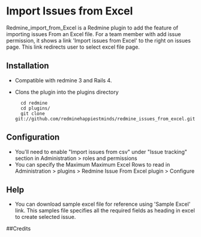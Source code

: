 # Import Issues from Excel

Redmine_import_from_Excel is a Redmine plugin to add the feature of importing issues From an Excel file.
For a team member with add issue permission, it shows a link 'Import issues from Excel' to the right on issues page.
This link redirects user to select excel file page.

## Installation

* Compatible with redmine 3 and Rails 4.
* Clons the plugin into the plugins directory

  ```
    cd redmine
    cd plugins/
    git clone git://github.com/redminehappiestminds/redmine_issues_from_excel.git
  ```
 
## Configuration
  
* You'll need to enable "Import issues from csv"  under "Issue tracking" section in Administration >  roles and permissions
* You can specify the Maximum Maximum Excel Rows to read in  Administration >  plugins > Redmine Issue From Excel plugin > Configure

## Help

* You can download sample excel file for reference using 'Sample Excel' link. 
   This samples file specifies all the required fields as heading in excel to create selected issue.

##Credits

